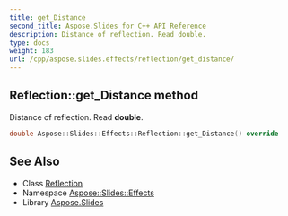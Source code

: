 ```yaml
---
title: get_Distance
second_title: Aspose.Slides for C++ API Reference
description: Distance of reflection. Read double.
type: docs
weight: 183
url: /cpp/aspose.slides.effects/reflection/get_distance/
---
```

## Reflection::get_Distance method


Distance of reflection. Read **double**.

```cpp
double Aspose::Slides::Effects::Reflection::get_Distance() override
```

## See Also

* Class [Reflection](../)
* Namespace [Aspose::Slides::Effects](../../)
* Library [Aspose.Slides](../../../)
